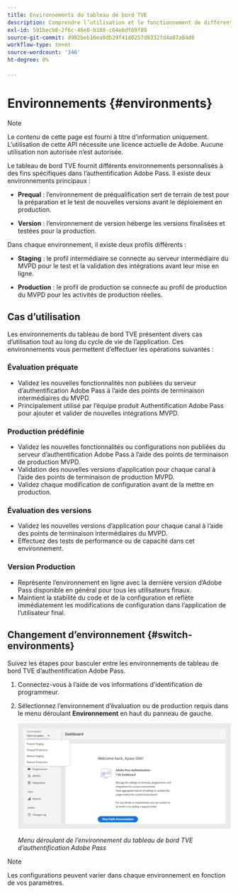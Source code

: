 ```yaml
---
title: Environnements du tableau de bord TVE
description: Comprendre l’utilisation et le fonctionnement de différents environnements dans le tableau de bord TVE.
exl-id: 591becb8-2f6c-46e0-b108-c64e6df69f89
source-git-commit: d982beb16ea0db29f41d0257d8332fd4a07a84d8
workflow-type: tm+mt
source-wordcount: '346'
ht-degree: 0%

---
```


# Environnements {#environments}

>[!NOTE]
>
>Le contenu de cette page est fourni à titre d’information uniquement. L’utilisation de cette API nécessite une licence actuelle de Adobe. Aucune utilisation non autorisée n’est autorisée.

Le tableau de bord TVE fournit différents environnements personnalisés à des fins spécifiques dans l’authentification Adobe Pass. Il existe deux environnements principaux :

* **Prequal** : l’environnement de préqualification sert de terrain de test pour la préparation et le test de nouvelles versions avant le déploiement en production.

* **Version** : l’environnement de version héberge les versions finalisées et testées pour la production.

Dans chaque environnement, il existe deux profils différents :

* **Staging** : le profil intermédiaire se connecte au serveur intermédiaire du MVPD pour le test et la validation des intégrations avant leur mise en ligne.

* **Production** : le profil de production se connecte au profil de production du MVPD pour les activités de production réelles.

## Cas d’utilisation

Les environnements du tableau de bord TVE présentent divers cas d’utilisation tout au long du cycle de vie de l’application. Ces environnements vous permettent d’effectuer les opérations suivantes :

### Évaluation préquate

* Validez les nouvelles fonctionnalités non publiées du serveur d’authentification Adobe Pass à l’aide des points de terminaison intermédiaires du MVPD.
* Principalement utilisé par l’équipe produit Authentification Adobe Pass pour ajouter et valider de nouvelles intégrations MVPD.

### Production prédéfinie

* Validez les nouvelles fonctionnalités ou configurations non publiées du serveur d’authentification Adobe Pass à l’aide des points de terminaison de production MVPD.
* Validation des nouvelles versions d’application pour chaque canal à l’aide des points de terminaison de production MVPD.
* Validez chaque modification de configuration avant de la mettre en production.

### Évaluation des versions

* Validez les nouvelles versions d’application pour chaque canal à l’aide des points de terminaison intermédiaires du MVPD.
* Effectuez des tests de performance ou de capacité dans cet environnement.

### Version Production

* Représente l’environnement en ligne avec la dernière version d’Adobe Pass disponible en général pour tous les utilisateurs finaux.
* Maintient la stabilité du code et de la configuration et reflète immédiatement les modifications de configuration dans l’application de l’utilisateur final.

## Changement d’environnement {#switch-environments}

Suivez les étapes pour basculer entre les environnements de tableau de bord TVE d’authentification Adobe Pass.

1. Connectez-vous à l’aide de vos informations d’identification de programmeur.

1. Sélectionnez l’environnement d’évaluation ou de production requis dans le menu déroulant **Environnement** en haut du panneau de gauche.

   ![Liste déroulante des environnements de tableau de bord TVE](../assets/tve-dashboard/new-tve-dashboard/dashboard/dashboard-environment-menu.png)

   *Menu déroulant de l’environnement du tableau de bord TVE d’authentification Adobe Pass*

>[!NOTE]
>
> Les configurations peuvent varier dans chaque environnement en fonction de vos paramètres.
